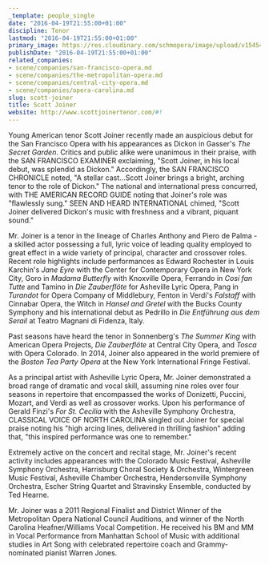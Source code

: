 ```yaml
---
_template: people_single
date: "2016-04-19T21:55:00+01:00"
discipline: Tenor
lastmod: "2016-04-19T21:55:00+01:00"
primary_image: https://res.cloudinary.com/schmopera/image/upload/v1545409169/media/webhook-uploads/1461099206859/2016-04-20---Scott-Joiner.jpg.jpg
publishDate: "2016-04-19T21:55:00+01:00"
related_companies:
- scene/companies/san-francisco-opera.md
- scene/companies/the-metropolitan-opera.md
- scene/companies/central-city-opera.md
- scene/companies/opera-carolina.md
slug: scott-joiner
title: Scott Joiner
website: http://www.scottjoinertenor.com/#!
---
```


Young American tenor Scott Joiner recently made an auspicious debut for the San Francisco Opera with his appearances as Dickon in Gasser's *The Secret Garden*. Critics and public alike were unanimous in their praise, with the SAN FRANCISCO EXAMINER exclaiming, "Scott Joiner, in his local debut, was splendid as Dickon." Accordingly, the SAN FRANCISCO CHRONICLE noted, "A stellar cast...Scott Joiner brings a bright, arching tenor to the role of Dickon." The national and international press concurred, with THE AMERICAN RECORD GUIDE noting that Joiner's role was "flawlessly sung." SEEN AND HEARD INTERNATIONAL chimed, "Scott Joiner delivered Dickon's music with freshness and a vibrant, piquant sound."

Mr. Joiner is a tenor in the lineage of Charles Anthony and Piero de Palma - a skilled actor possessing a full, lyric voice of leading quality employed to great effect in a wide variety of principal, character and crossover roles. Recent role highlights include performances as Edward Rochester in Louis Karchin's *Jane Eyre* with the Center for Contemporary Opera in New York City, Goro in *Madama Butterfly* with Knoxville Opera, Ferrando in *Cosí fan Tutte* and Tamino in *Die Zauberflöte* for Asheville Lyric Opera, Pang in *Turandot* for Opera Company of Middlebury, Fenton in Verdi's *Falstaff* with Cinnabar Opera, the Witch in *Hansel and Gretel* with the Bucks County Symphony and his international debut as Pedrillo in *Die Entführung aus dem Serail* at Teatro Magnani di Fidenza, Italy. 

Past seasons have heard the tenor in Sonnenberg's *The Summer King* with American Opera Projects, *Die Zauberflöte* at Central City Opera, and *Tosca* with Opera Colorado. In 2014, Joiner also appeared in the world premiere of the *Boston Tea Party Opera* at the New York International Fringe Festival.

As a principal artist with Asheville Lyric Opera, Mr. Joiner demonstrated a broad range of dramatic and vocal skill, assuming nine roles over four seasons in repertoire that encompassed the works of Donizetti, Puccini, Mozart, and Verdi as well as crossover works. Upon his performance of Gerald Finzi's *For St. Cecilia* with the Asheville Symphony Orchestra, CLASSICAL VOICE OF NORTH CAROLINA singled out Joiner for special praise noting his "high arcing lines, delivered in thrilling fashion" adding that, "this inspired performance was one to remember."

Extremely active on the concert and recital stage, Mr. Joiner's recent activity includes appearances with the Colorado Music Festival, Asheville Symphony Orchestra, Harrisburg Choral Society & Orchestra, Wintergreen Music Festival, Asheville Chamber Orchestra, Hendersonville Symphony Orchestra, Escher String Quartet and Stravinsky Ensemble, conducted by Ted Hearne.

Mr. Joiner was a 2011 Regional Finalist and District Winner of the Metropolitan Opera National Council Auditions, and winner of the North Carolina Heafner/Williams Vocal Competition. He received his BM and MM in Vocal Performance from Manhattan School of Music with additional studies in Art Song with celebrated repertoire coach and Grammy-nominated pianist Warren Jones.
